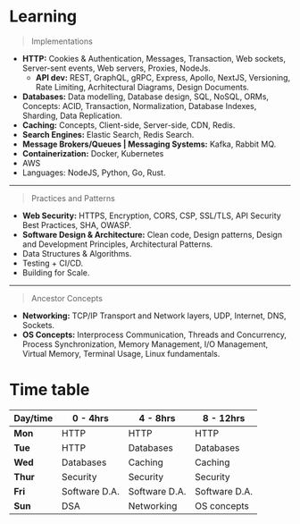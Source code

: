 # Learning
> Implementations
- **HTTP:** Cookies & Authentication, Messages, Transaction, Web sockets, Server-sent events, Web servers, Proxies, NodeJs.
  - **API dev:** REST, GraphQL, gRPC, Express, Apollo, NextJS, Versioning, Rate Limiting, Acrhitectural Diagrams, Design Documents.
- **Databases:** Data modelling, Database design, SQL, NoSQL, ORMs, Concepts: ACID, Transaction, Normalization, Database Indexes, Sharding, Data Replication.
- **Caching:** Concepts, Client-side, Server-side, CDN, Redis.
- **Search Engines:** Elastic Search, Redis Search.
- **Message Brokers/Queues | Messaging Systems:** Kafka, Rabbit MQ.
- **Containerization:** Docker, Kubernetes
- AWS
- Languages: NodeJS, Python, Go, Rust.
---
> Practices and Patterns
- **Web Security:** HTTPS, Encryption, CORS, CSP, SSL/TLS, API Security Best Practices, SHA, OWASP.
- **Software Design & Architecture:** Clean code, Design patterns, Design and Development Principles, Architectural Patterns.
- Data Structures & Algorithms.
- Testing + CI/CD.
- Building for Scale.
---
> Ancestor Concepts
- **Networking:** TCP/IP Transport and Network layers, UDP, Internet, DNS, Sockets.
- **OS Concepts:** Interprocess Communication, Threads and Concurrency, Process Synchronization, Memory Management, I/O Management, Virtual Memory, Terminal Usage, Linux fundamentals.

# Time table
| Day/time | 0 - 4hrs | 4 - 8hrs | 8 - 12hrs |
| --- | --- | --- | --- |
| **Mon** | HTTP | HTTP | HTTP |
| **Tue** | HTTP | Databases | Databases |
| **Wed** | Databases | Caching | Caching |
| **Thur** | Security | Security| Security|
| **Fri** | Software D.A. | Software D.A. | Software D.A. |
| **Sun** | DSA | Networking | OS concepts